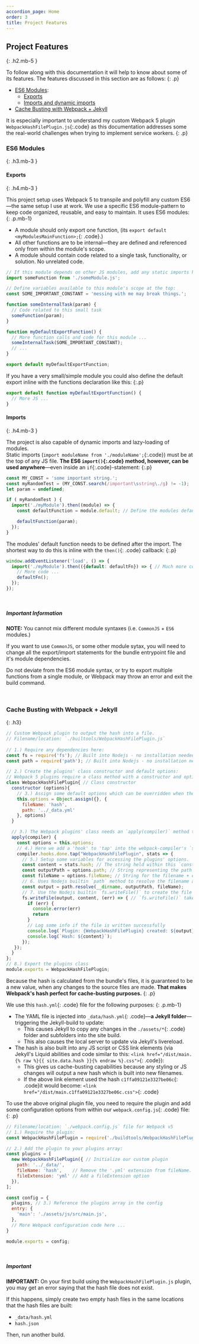 ```yaml
---
accordion_page: Home
order: 3
title: Project Features
---
```



## Project Features
{: .h2.mb-5 }

To follow along with this documentation it will help to know about some of its features. 
The features discussed in this section are as follows:
{: .p}

- [ES6 Modules](#es6-modules):
  - [Exports](#exports)
  - [Imports and dynamic imports](#imports)
- [Cache Busting with Webpack + Jekyll](#cache-busting-with-webpack--jekyll)

It is especially important to understand my custom Webpack 5 plugin `WebpackHashFilePlugin.js`{:.code} as
this documentation addresses some the real-world challenges when trying to implement service workers.
{: .p}

### ES6 Modules
{: .h3.mb-3 }

#### Exports
{: .h4.mb-3 }

This project setup uses Webpack 5 to transpile and polyfill any custom ES6—the same setup I use at work. We use a specific  ES6 module-pattern to keep code organized, reusable, and easy to maintain. It uses ES6 modules:
{: .p.mb-1}
- A module should only export one function, (its `export default <myModulesMainFunction>;`{: .code}.)
- All other functions are to be internal—they are defined and referenced only from within the module's scope.
- A module should contain code related to a single task, functionality, or solution. No unrelated code.


```javascript
// If this module depends on other JS modules, add any static imports here:
import someFunction from './someModule.js';

// Define variables available to this module's scope at the top:
const SOME_IMPORTANT_CONSTANT = 'messing with me may break things.';

function someInternalTask(param) {
  // Code related to this small task
  someFunction(param);
}

function myDefaultExportFunction() {
  // More function calls and code for this module ...
  someInternalTask(SOME_IMPORTANT_CONSTANT);
  // ...
}

export default myDefaultExportFunction;
```
If you have a very small/simple module you could also define the default export
inline with the functions declaration like this:
{:.p}

```javascript
export default function myDefaultExportFunction() {
  // More JS ...
}
```

#### Imports
{: .h4.mb-3 }

The project is also capable of dynamic imports and lazy-loading of modules. \
Static imports (`import moduleName from './moduleName';`{:.code}) must be at the top of any JS file.
**The ES6 `import()`{:.code} method, however, can be used anywhere**—even inside 
an `if`{:.code}-statement:
{:.p}

```javascript
const MY_CONST = 'some important string.';
const myRandomTest = (MY_CONST.search(/important\sstring\./g) != -1);
let param = undefined;

if ( myRandomTest ) {
  import('./myModule').then((module) => {
    const defaultFunction = module.default; // Define the modules default func

    defaultFunction(param);
  });
}
```

The modules' default function needs to be defined after the import. The shortest way to do this is
inline with the `then()`{: .code} callback:
{:.p}

```javascript
window.addEventListener('load', () => {
  import('./myModule').then(({default: defaultFn}) => { // Much more concise
    // More code ...
    defaultFn();
  });
});
```

<br>

<div class="card bg-info">
  <div class="card-header px-4">
    <h5 class="h5">Important Information</h5>
  </div>
  <div class="card-body px-4">
    <p class="p--darker">
      <strong>NOTE:</strong> You cannot mix different module syntaxes (i.e. 
      <code class="code">CommonJS</code> + <code class="code">ES6</code> modules.)
    </p>
    <p class="p--darker">
      If you want to use <code class="code">CommonJS</code>, or some other module sytax, you
      will need to change all the export/import statements for the bundle entrypoint file 
      and it's module dependencies.
    </p>
    <p class="p--darker">Do not deviate from the ES6 module syntax, or try
    to export multiple functions from a single module, or Webpack may throw an error and exit the build command.</p>
  </div>
</div>


<br>

### Cache Busting with Webpack + Jekyll
{: .h3}

```javascript
// Custom Webpack plugin to output the hash into a file.
// Filename/location: `./builtools/WebpackHashFilePlugin.js`
 
// 1.) Require any dependencies here:
const fs = require('fs'); // Built into Nodejs - no installation needed
const path = require('path'); // Built into Nodejs - no installation needed

// 2.) Create the plugins' class constructor and default options:
// Webpack 5 plugins require a class method with a constructor and options for setting defaults
class WebpackHashFilePlugin{ // Class constructor
  constructor (options){
    // 3.) Assign some default options which can be overridden when the plugin is initiated.
    this.options = Object.assign({}, {
      fileName: 'hash',
      path: '../_data.yml'
    }, options)
  }

  // 3.) The Webpack plugins' class needs an `apply(compiler)` method to hook into the `compiler`
  apply(compiler) {
    const options = this.options;
    // 4.) Here we add a 'hook' to 'tap' into the webpack-compiler's `stats` object. Pretty standard Webpack plugin code.
    compiler.hooks.done.tap("WebpackHashFilePlugin", stats => {
      // 5.) Setup some variables for accessing the plugins' options.
      const content = stats.hash; // The string held within this `const` will become the contents of the written file.
      const outputPath = options.path; // String representing the path to create the file (relative to plugin files' location, e.g. '../data/`.)
      const fileName = options.fileName; // String for the filename + extension (e.g. 'hash.yml').
      // 6. Uses Nodejs builtin `path` method to resolve the filename and location.
      const output = path.resolve(__dirname, outputPath, fileName);
      // 7. Use the Nodejs builtin `fs.writeFile()` to create the file containing the bundle's hash.
      fs.writeFile(output, content, (err) => { // `fs.writeFile()` takes 3 params: path containing the filename/extension/location, contents, and an error callback-function
        if (err) {
          console.error(err)
          return
        }
        // Log some info if the file is written successfully
        console.log(`Plugin: {WebpackHashFilePlugin} created: ${output}`);
        console.log(`Hash: ${content}`);
      });
   });
  }
};
// 8.) Export the plugins class
module.exports = WebpackHashFilePlugin;
```

Because the hash is calculated from the bundle's 
files, it is guaranteed to be a new value, when any changes to the source files are made.
**That makes Webpack's hash perfect for cache-busting purposes.**
{: .p}

We use this `hash.yml`{: .code} file for the following purposes:
{: .p.mb-1}

- The YAML file is injected into `_data/hash.yml`{: .code}&mdash;**a Jekyll folder**&mdash;triggering the 
  Jekyll-build to update:
  - This causes Jekyll to copy any changes in the `./assets/*`{: .code} folder and subfolders into the site build.
  - This also causes the local server to update via Jekyll's livereload.
- The hash is also built into any JS script or CSS link elements
  (via Jekyll's Liquid abilities and code similar to this: 
  `<link href="/dist/main.{% raw %}{{ site.data.hash }}{% endraw %}.css">`{: .code}): 
  - This gives us cache-busting capabilities because any styling or JS changes will output a new hash which is built into 
    new filenames.
  - If the above link element used the hash `c1ffa09121e3327be06c`{: .code}it would become: 
    `<link href="/dist/main.c1ffa09121e3327be06c.css">`{: .code}

To use the above original plugin file, you need to require the plugin and add some configuration options from within our `webpack.config.js`{: .code} file:
{: .p}

```javascript
// Filename/location: `./webpack.config.js` file for Webpack v5
// 1.) Require the plugin:
const WebpackHashFilePlugin = require('./buildtools/WebpackHashFilePlugin'); // Our custom plugin found in `/buildtools`

// 2.) Add the plugin to your plugins array:
const plugins = [
  new WebpackHashFilePlugin({ // Initialize our custom plugin
    path: '../_data/',
    fileName: 'hash',    // Remove the '.yml' extension from fileName.
    fileExtension: 'yml' // Add a fileExtension option
  }),
];

const config = {
  plugins, // 3.) Reference the plugins array in the config
  entry: {
    'main': './assets/js/src/main.js',
  },
  // More Webpack configuration code here ...
}

module.exports = config;
```

<br>

<div class="card bg-danger text-white mx-md-5">
  <div class="card-header px-4">
    <h5 class="h5">Important</h5>
  </div>
  <div class="card-body px-4">
    <p class="p text-white"><strong>IMPORTANT:</strong> On your first build using the <code class="code">WebpackHashFilePlugin.js</code> plugin, 
    you may get an error saying that the hash file does not exist.</p>
    <p class="p text-white mb-0">If this happens, simply create two empty hash files in the same locations that the hash files are built:
      <ul class="text-white">
        <li><code class="code">_data/hash.yml</code></li>
        <li><code class="code">hash.json</code></li>
      </ul>
    </p>
    <p class="p text-white">Then, run another build.</p>
  </div>
</div>
